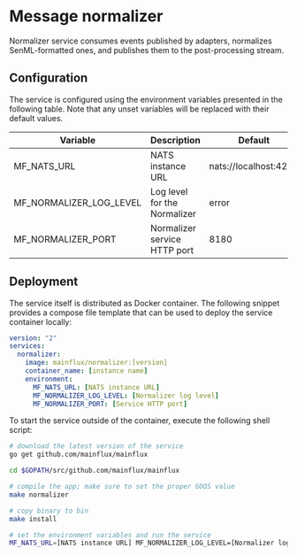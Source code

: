 # Message normalizer

Normalizer service consumes events published by adapters, normalizes SenML-formatted
ones, and publishes them to the post-processing stream.

## Configuration

The service is configured using the environment variables presented in the
following table. Note that any unset variables will be replaced with their
default values.

| Variable                  | Description                  | Default               |
|---------------------------|------------------------------|-----------------------|
| MF_NATS_URL               | NATS instance URL            | nats://localhost:4222 |
| MF_NORMALIZER_LOG_LEVEL   | Log level for the Normalizer | error                 |
| MF_NORMALIZER_PORT        | Normalizer service HTTP port | 8180                  |

## Deployment

The service itself is distributed as Docker container. The following snippet
provides a compose file template that can be used to deploy the service container
locally:

```yaml
version: "2"
services:
  normalizer:
    image: mainflux/normalizer:[version]
    container_name: [instance name]
    environment:
      MF_NATS_URL: [NATS instance URL]
      MF_NORMALIZER_LOG_LEVEL: [Normalizer log level]
      MF_NORMALIZER_PORT: [Service HTTP port]
```

To start the service outside of the container, execute the following shell script:

```bash
# download the latest version of the service
go get github.com/mainflux/mainflux

cd $GOPATH/src/github.com/mainflux/mainflux

# compile the app; make sure to set the proper GOOS value
make normalizer

# copy binary to bin
make install

# set the environment variables and run the service
MF_NATS_URL=[NATS instance URL] MF_NORMALIZER_LOG_LEVEL=[Normalizer log level] MF_NORMALIZER_PORT=[Service HTTP port] $GOBIN/mainflux-normalizer
```
